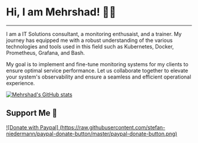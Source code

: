 # Hi, I am Mehrshad! 👨‍🏫
----

I am a IT Solutions consultant, a monitoring enthusaist,
and a trainer. My journey has equipped me with a robust understanding 
of the various technologies and tools used in this field such as 
Kubernetes, Docker, Prometheus, Grafana, and Bash.

My goal is to implement and fine-tune monitoring systems for my 
clients to ensure optimal service performance. Let us collaborate 
together to elevate your system's observability and ensure a seamless 
and efficient operational experience.

[![Mehrshad's GitHub stats](https://github-readme-stats.vercel.app/api?username=mehr74&show_icons=true&&theme=dark)](https://github.com/anuraghazra/github-readme-stats)


## Support Me 🚀

[
  ![Donate with Paypal]
  (https://raw.githubusercontent.com/stefan-niedermann/paypal-donate-button/master/paypal-donate-button.png)
](https://www.paypal.me/mirzamehrshad)
